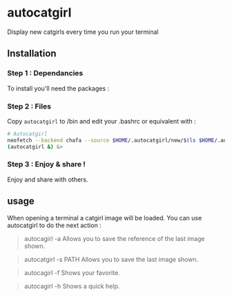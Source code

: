 # autocatgirl

Display new catgirls every time you run your terminal

## Installation 

### Step 1 : Dependancies
To install you'll need the packages : 


### Step 2 : Files

Copy ``autocatgirl`` to /bin and edit your .bashrc or equivalent with : 
```bash
# Autocatgirl
neofetch --backend chafa --source $HOME/.autocatgirl/new/$(ls $HOME/.autocatgirl/new) --size none
(autocatgirl &) &>
```

### Step 3 : Enjoy & share !
Enjoy and share with others.

## usage
When opening a terminal a catgirl image will be loaded. You can use autocatgirl to do the next action :
> autocagirl -a
Allows you to save the reference of the last image shown.

> autocatgirl -s PATH
Allows you to save the last image shown.

> autocagirl -f
Shows your favorite.

> autocagirl -h
Shows a quick help.